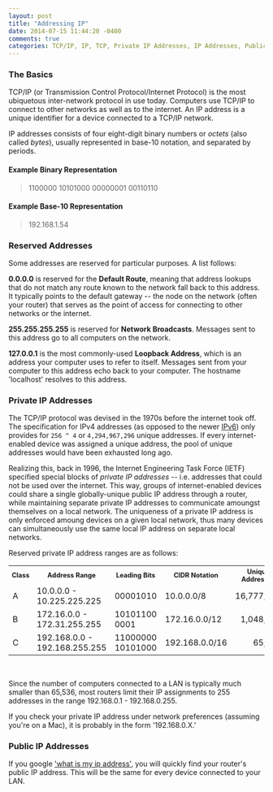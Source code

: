 ```yaml
---
layout: post
title: "Addressing IP"
date: 2014-07-15 11:44:20 -0400
comments: true
categories: TCP/IP, IP, TCP, Private IP Addresses, IP Addresses, Public, IP Addresses
---
```


### The Basics

TCP/IP (or Transmission Control Protocol/Internet Protocol) is the most ubiquetous inter-network protocol in use today.  Computers use
TCP/IP to connect to other networks as well as to the internet.  An IP
address is a unique identifier for a device connected to a TCP/IP
network.

IP addresses consists of four eight-digit binary numbers or *octets*
(also called *bytes*), usually represented in base-10 notation, and
separated by periods.

#### Example Binary Representation
> 1100000 10101000 00000001 00110110


#### Example Base-10 Representation
> 192.168.1.54


### Reserved Addresses
Some addresses are reserved for particular purposes.  A list follows:

**0.0.0.0** is reserved for the **Default Route**, meaning that address
lookups that do not match any route known to the network fall back to
this address.  It typically points to the default gateway -- the node on
the network (often your router) that serves as the point of access for connecting to 
other networks or the internet.

**255.255.255.255** is reserved for **Network Broadcasts**.  Messages
sent to this address go to all computers on the network.

**127.0.0.1** is the most commonly-used **Loopback Address**, which is
an address your computer uses to refer to itself.  Messages sent from your computer to this address echo back to your computer.  The hostname 'localhost' resolves to this address.

### Private IP Addresses
The TCP/IP protocol was devised in the 1970s before the internet took
off.  The specification for IPv4 addresses (as opposed to the newer
[IPv6](http://en.wikipedia.org/wiki/IPv6)) only provides for ```256 ^ 4``` or
```4,294,967,296``` unique addresses.  If every internet-enabled device was
assigned a unique address, the pool of unique addresses would have been
exhausted long ago.

Realizing this, back in 1996, the Internet Engineering Task Force (IETF)
specified special blocks of *private IP addresses* -- i.e. addresses that
could not be used over the internet.  This way, groups of internet-enabled
devices could share a single globally-unique public IP address through a
router, while maintaining separate private IP addresses to communicate
amoungst themselves on a local network.  The uniqueness of a private IP address
is only enforced amoung devices on a given local network, thus many devices
can simultaneously use the same local IP address on separate local networks.

Reserved private IP address ranges are as follows:

<table>
<tr>
  <th style="font-size:.8em">Class</th>
  <th style="font-size:.8em">Address Range</th>
  <th style="font-size:.8em">Leading Bits</th>
  <th style="font-size:.8em">CIDR Notation</th>
  <th style="font-size:.8em">Unique Addresses</th>
</tr>
<tr>
  <td>A</td>
  <td>10.0.0.0 - 10.225.225.225</td>
  <td>00001010</td>
  <td>10.0.0.0/8</td>
  <td style="text-align:right">16,777,216</td>
</tr>
<tr>
  <td>B</td>
  <td>172.16.0.0 - 172.31.255.255</td>
  <td>10101100 0001</td>
  <td>172.16.0.0/12</td>
  <td style="text-align:right">1,048,576</td>
</tr>
<tr>
  <td>C</td>
  <td>192.168.0.0 - 192.168.255.255</td>
  <td>11000000 10101000</td>
  <td>192.168.0.0/16</td>
  <td style="text-align:right">65,536</td>
</tr>
</table>
<br>

Since the number of computers connected to a LAN is typically much
smaller than 65,536, most routers limit their IP assignments to 255
addresses in the range 192.168.0.1 - 192.168.0.255.

If you check your private IP address under network preferences (assuming you're
on a Mac), it is probably in the form '192.168.0.X.'

### Public IP Addresses

If you google
['what is my ip address'](https://www.google.com/search?q=what+is+my+ip+address),
you will quickly find your router's public IP address.  This will be the same for
every device connected to your LAN.
